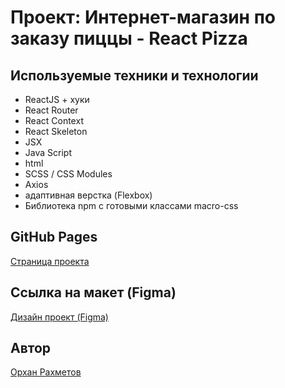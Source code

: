 # Проект: Интернет-магазин по заказу пиццы - React Pizza

## Используемые техники и технологии
- ReactJS  + хуки
- React Router
- React Context
- React Skeleton
- JSX
- Java Script
- html
- SCSS / CSS Modules
- Axios
- адаптивная верстка (Flexbox)
- Библиотека npm с готовыми классами macro-css


## GitHub Pages
<a href="https://orkhanrakhmetov.github.io/react-pizza/">Страница проекта</a>

## Ссылка на макет (Figma)
<a href="https://www.figma.com/file/wWUnQwvRDWBfPx1v1pCAfO/React-Pizza">Дизайн проект (Figma)</a>

## Автор
<a href="https://github.com/OrkhanRakhmetov">Орхан Рахметов</a>

